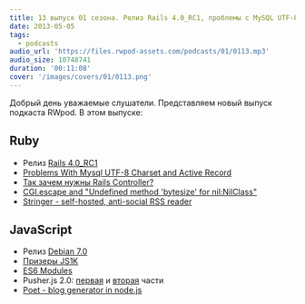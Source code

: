 ```yaml
---
title: 13 выпуск 01 сезона. Релиз Rails 4.0_RC1, проблемы с MySQL UTF-8 кодировкой, Stringer, Debian 7.0 и прочее
date: 2013-05-05
tags:
  - podcasts
audio_url: 'https://files.rwpod-assets.com/podcasts/01/0113.mp3'
audio_size: 10748741
duration: '00:11:08'
cover: '/images/covers/01/0113.png'
---
```


Добрый день уважаемые слушатели. Представляем новый выпуск подкаста RWpod. В этом выпуске:

## Ruby

- Релиз [Rails 4.0_RC1](http://weblog.rubyonrails.org/2013/5/1/Rails-4-0-release-candidate-1/)
- [Problems With Mysql UTF-8 Charset and Active Record](https://github.com/oscardelben/words-about-code/blob/master/2013/05/mysql-utf8-active-record.md)
- [Так зачем нужны Rails Controller?](http://techiferous.com/2013/04/so-what-exactly-is-the-purpose-of-a-rails-controller/)
- [CGI.escape and "Undefined method 'bytesize' for nil:NilClass"](http://pjkh.com/articles/cgi-escape-undefined-method-bytesize-for-nil-class/)
- [Stringer - self-hosted, anti-social RSS reader](https://github.com/swanson/stringer)

## JavaScript

- Релиз [Debian 7.0](http://www.linux.org.ru/news/debian/9129003)
- [Призеры JS1K](http://js1k.com/2013-spring/)
- [ES6 Modules](https://gist.github.com/wycats/51c96e3adcdb3a68cbc3)
- Pusher.js 2.0: [первая](http://blog.pusher.com/how-we-build-pusher20-part-1/) и [вторая](http://blog.pusher.com/how-we-built-pusher-js-2-0-part-2-implementation/) части
- [Poet - blog generator in node.js](http://jsantell.github.io/poet/)
